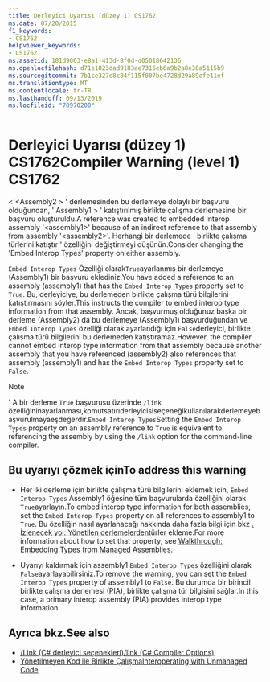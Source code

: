 ```yaml
---
title: Derleyici Uyarısı (düzey 1) CS1762
ms.date: 07/20/2015
f1_keywords:
- CS1762
helpviewer_keywords:
- CS1762
ms.assetid: 181d9063-e8a1-413d-8f0d-d05018642136
ms.openlocfilehash: d71e1823dad9183ae7316eb6a9b2a8e30a5115b9
ms.sourcegitcommit: 7b1ce327e8c84f115f007be4728d29a89efe11ef
ms.translationtype: MT
ms.contentlocale: tr-TR
ms.lasthandoff: 09/13/2019
ms.locfileid: "70970200"
---
```

# <a name="compiler-warning-level-1-cs1762"></a><span data-ttu-id="8e5cc-102">Derleyici Uyarısı (düzey 1) CS1762</span><span class="sxs-lookup"><span data-stu-id="8e5cc-102">Compiler Warning (level 1) CS1762</span></span>

<span data-ttu-id="8e5cc-103">\<'\<Assembly2 > ' derlemesinden bu derlemeye dolaylı bir başvuru olduğundan, ' Assembly1 > ' katıştırılmış birlikte çalışma derlemesine bir başvuru oluşturuldu.</span><span class="sxs-lookup"><span data-stu-id="8e5cc-103">A reference was created to embedded interop assembly '\<assembly1>' because of an indirect reference to that assembly from assembly '\<assembly2>'.</span></span> <span data-ttu-id="8e5cc-104">Herhangi bir derlemede ' birlikte çalışma türlerini katıştır ' özelliğini değiştirmeyi düşünün.</span><span class="sxs-lookup"><span data-stu-id="8e5cc-104">Consider changing the 'Embed Interop Types' property on either assembly.</span></span>  
  
 <span data-ttu-id="8e5cc-105">`Embed Interop Types` Özelliği olarak`True`ayarlanmış bir derlemeye (Assembly1) bir başvuru eklediniz.</span><span class="sxs-lookup"><span data-stu-id="8e5cc-105">You have added a reference to an assembly (assembly1) that has the `Embed Interop Types` property set to `True`.</span></span> <span data-ttu-id="8e5cc-106">Bu, derleyiciye, bu derlemeden birlikte çalışma türü bilgilerini katıştırmasını söyler.</span><span class="sxs-lookup"><span data-stu-id="8e5cc-106">This instructs the compiler to embed interop type information from that assembly.</span></span> <span data-ttu-id="8e5cc-107">Ancak, başvurmuş olduğunuz başka bir derleme (Assembly2) da bu derlemeye (Assembly1) başvurduğundan ve `Embed Interop Types` özelliği olarak ayarlandığı için `False`derleyici, birlikte çalışma türü bilgilerini bu derlemeden katıştıramaz.</span><span class="sxs-lookup"><span data-stu-id="8e5cc-107">However, the compiler cannot embed interop type information from that assembly because another assembly that you have referenced (assembly2) also references that assembly (assembly1) and has the `Embed Interop Types` property set to `False`.</span></span>  
  
> [!NOTE]
> <span data-ttu-id="8e5cc-108">' A bir derleme `True` başvurusu üzerinde `/link` özelliğininayarlanması,komutsatırıderleyicisiseçeneğikullanılarakderlemeyebaşvurulmayaeşdeğerdir.`Embed Interop Types`</span><span class="sxs-lookup"><span data-stu-id="8e5cc-108">Setting the `Embed Interop Types` property on an assembly reference to `True` is equivalent to referencing the assembly by using the `/link` option for the command-line compiler.</span></span>  
  
## <a name="to-address-this-warning"></a><span data-ttu-id="8e5cc-109">Bu uyarıyı çözmek için</span><span class="sxs-lookup"><span data-stu-id="8e5cc-109">To address this warning</span></span>
  
- <span data-ttu-id="8e5cc-110">Her iki derleme için birlikte çalışma türü bilgilerini eklemek için, `Embed Interop Types` Assembly1 öğesine tüm başvurularda özelliğini olarak `True`ayarlayın.</span><span class="sxs-lookup"><span data-stu-id="8e5cc-110">To embed interop type information for both assemblies, set the `Embed Interop Types` property on all references to assembly1 to `True`.</span></span> <span data-ttu-id="8e5cc-111">Bu özelliğin nasıl ayarlanacağı hakkında daha fazla bilgi için bkz [. İzlenecek yol: Yönetilen derlemelerden](../../../standard/assembly/embed-types-visual-studio.md)türler ekleme.</span><span class="sxs-lookup"><span data-stu-id="8e5cc-111">For more information about how to set that property, see [Walkthrough: Embedding Types from Managed Assemblies](../../../standard/assembly/embed-types-visual-studio.md).</span></span>  
  
- <span data-ttu-id="8e5cc-112">Uyarıyı kaldırmak için assembly1 `Embed Interop Types` özelliğini olarak `False`ayarlayabilirsiniz.</span><span class="sxs-lookup"><span data-stu-id="8e5cc-112">To remove the warning, you can set the `Embed Interop Types` property of assembly1 to `False`.</span></span> <span data-ttu-id="8e5cc-113">Bu durumda bir birincil birlikte çalışma derlemesi (PIA), birlikte çalışma tür bilgisini sağlar.</span><span class="sxs-lookup"><span data-stu-id="8e5cc-113">In this case, a primary interop assembly (PIA) provides interop type information.</span></span>  
  
## <a name="see-also"></a><span data-ttu-id="8e5cc-114">Ayrıca bkz.</span><span class="sxs-lookup"><span data-stu-id="8e5cc-114">See also</span></span>

- [<span data-ttu-id="8e5cc-115">/Link (C# derleyici seçenekleri)</span><span class="sxs-lookup"><span data-stu-id="8e5cc-115">/link (C# Compiler Options)</span></span>](../compiler-options/link-compiler-option.md)
- [<span data-ttu-id="8e5cc-116">Yönetilmeyen Kod ile Birlikte Çalışma</span><span class="sxs-lookup"><span data-stu-id="8e5cc-116">Interoperating with Unmanaged Code</span></span>](../../../framework/interop/index.md)
